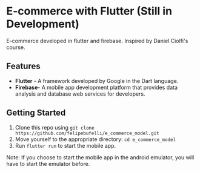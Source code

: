 # E-commerce with Flutter (Still in Development)



E-commerce developed in flutter and firebase. Inspired by Daniel Ciolfi's course.


## Features

- **Flutter** -  A framework developed by Google in the Dart language.
- **Firebase**- A mobile app development platform that provides data analysis and database web services for developers.

## Getting Started

1. Clone this repo using `git clone https://github.com/felipebufelli/e_commerce_model.git`
2. Move yourself to the appropriate directory: `cd e_commerce_model`
3. Run `flutter run` to start the mobile app.

Note: If you choose to start the mobile app in the android emulator, you will have to start the emulator before.